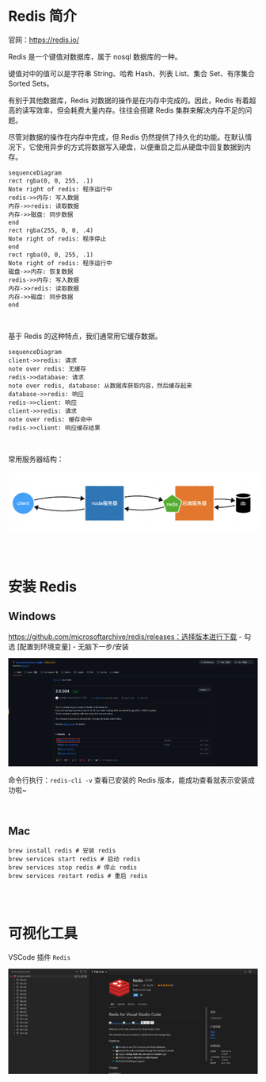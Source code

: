 # Redis 简介

官网：https://redis.io/

Redis 是一个键值对数据库，属于 nosql 数据库的一种。

键值对中的值可以是字符串 String、哈希 Hash、列表 List、集合 Set、有序集合 Sorted Sets。

有别于其他数据库，Redis 对数据的操作是在内存中完成的。因此，Redis 有着超高的读写效率，但会耗费大量内存。往往会搭建 Redis 集群来解决内存不足的问题。

尽管对数据的操作在内存中完成，但 Redis 仍然提供了持久化的功能。在默认情况下，它使用异步的方式将数据写入硬盘，以便重启之后从硬盘中回复数据到内存。

```mermaid
sequenceDiagram
rect rgba(0, 0, 255, .1)
Note right of redis: 程序运行中
redis->>内存: 写入数据
内存->>redis: 读取数据
内存->>磁盘: 同步数据
end
rect rgba(255, 0, 0, .4)
Note right of redis: 程序停止
end
rect rgba(0, 0, 255, .1)
Note right of redis: 程序运行中
磁盘->>内存: 恢复数据
redis->>内存: 写入数据
内存->>redis: 读取数据
内存->>磁盘: 同步数据
end
```

<br>

基于 Redis 的这种特点，我们通常用它缓存数据。

```mermaid
sequenceDiagram
client->>redis: 请求
note over redis: 无缓存
redis->>database: 请求
note over redis, database: 从数据库获取内容，然后缓存起来
database->>redis: 响应
redis->>client: 响应
client->>redis: 请求
note over redis: 缓存命中
redis->>client: 响应缓存结果
```

<br>

常用服务器结构：

![img](./picture/image-20200611140130649.png)

<br><br>

# 安装 Redis

## Windows

https://github.com/microsoftarchive/redis/releases：选择版本进行下载 - 勾选 [配置到环境变量] - 无脑下一步/安装

![image-20240102230117572](./picture/image-20240102230117572.png)

命令行执行：`redis-cli -v` 查看已安装的 Redis 版本，能成功查看就表示安装成功啦~

<br>

## Mac

```shell
brew install redis # 安装 redis
brew services start redis # 启动 redis
brew services stop redis # 停止 redis
brew services restart redis # 重启 redis
```

<br><br>

# 可视化工具

VSCode 插件 `Redis`

![image-20240102231138193](./picture/image-20240102231138193.png)

<br>
